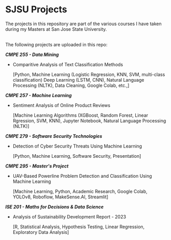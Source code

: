 # SJSU Projects

The projects in this repository are part of the various courses I have taken during my Masters at San Jose State University. 

<br />
The following projects are uploaded in this repo:

***CMPE 255 - Data Mining***

  - Comparitive Analysis of Text Classification Methods

      [Python, Machine Learning (Logistic Regression, KNN, SVM, multi-class classification) Deep Learning (LSTM, CNN), Natural Language Processing (NLTK), Data Cleaning, Google Colab, etc.,]

***CMPE 257 - Machine Learning***

  - Sentiment Analysis of Online Product Reviews

      [Machine Learning Algorithms (XGBoost, Random Forest, Linear Rgression, SVM, KNN), Jupyter Notebook, Natural Language Processing (NLTK)]

***CMPE 279 - Software Security Technologies***

  - Detection of Cyber Security Threats Using Machine Learning

      [Python, Machine Learning, Software Security, Presentation]

***CMPE 295 - Master's Project***
  - UAV-Based Powerline Problem Detection and Classification Using Machine Learning

      [Machine Learning, Python, Academic Research, Google Colab, YOLOv8, Roboflow, MakeSense.AI, Streamlit]

***ISE 201 - Maths for Decisions & Data Science***

  - Analysis of Sustainability Development Report - 2023

      [R, Statistical Analysis, Hypothesis Testing, Linear Regression, Exploratory Data Analysis]
